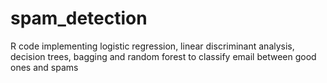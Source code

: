 spam_detection
==============

R code implementing logistic regression, linear discriminant analysis, decision trees, bagging and random forest to classify email between good ones and spams
